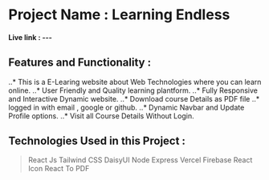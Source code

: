 # Project Name : Learning Endless
#### Live link : ---

## Features and Functionality :

..* This is a E-Learing website about Web Technologies where you can learn online.
..* User Friendly and Quality learning plantform.
..* Fully Responsive and Interactive Dynamic website.
..* Download course Details as PDF file
..* logged in with email , google or github.
..* Dynamic Navbar and Update Profile options.
..* Visit all Course Details Without Login.

## Technologies Used in this Project :
> React Js
> Tailwind CSS
> DaisyUI
> Node Express
> Vercel 
> Firebase
> React Icon
> React To PDF
